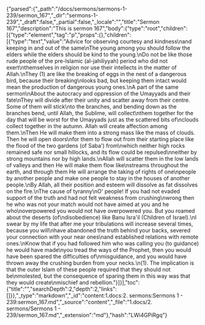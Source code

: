 {"parsed":{"_path":"/docs/sermons/sermons-1-239/sermon_167","_dir":"sermons-1-239","_draft":false,"_partial":false,"_locale":"","title":"Sermon 167","description":"This is sermon 167","body":{"type":"root","children":[{"type":"element","tag":"p","props":{},"children":[{"type":"text","value":"Advice for observing courtesy and kindness\nand keeping in and out of the same\nThe young among you should follow the elders while the elders should be kind to the young.\nDo not be like those rude people of the pre-lslamic (al-jahiliyyah) period who did not exert\nthemselves in religion nor use their intellects in the matter of Allah.\nThey (1) are like the breaking of eggs in the nest of a dangerous bird, because their breaking\nlooks bad, but keeping them intact would mean the production of dangerous young ones.\nA part of the same sermon\nAbout the autocracy and oppression of the Umayyads and their fate\nThey will divide after their unity and scatter away from their centre. Some of them will stick\nto the branches, and bending down as the branches bend, until Allah, the Sublime, will collect\nthem together for the day that will be worst for the Umayyads just as the scattered bits of\nclouds collect together in the autumn. Allah will create affection among them.\nThen He will make them into a strong mass like the mass of clouds. Then he will open doors\nfor them to flow out from their starting place like the flood of the two gardens (of Saba') from\nwhich neither high rocks remained safe nor small hillocks, and its flow could be repulsed\nneither by strong mountains nor by high lands.\nAllah will scatter them in the low lands of valleys and then He will make them flow like\nstreams throughout the earth, and through them He will arrange the taking of rights of one\npeople by another people and make one people to stay in the houses of another people.\nBy Allah, all their position and esteem will dissolve as fat dissolves on the fire.\nThe cause of tyranny\nO' people! If you had not evaded support of the truth and had not felt weakness from crushing\nwrong then he who was not your match would not have aimed at you and he who\noverpowered you would not have overpowered you. But you roamed about the deserts (of\ndisobedience) like Banu Isra'il (Children of Israel).\nI swear by my life that after me your tribulations will increase several times, because you will\nhave abandoned the truth behind your backs, severed your connection with your near ones\nand established relations with remote ones.\nKnow that if you had followed him who was calling you (to guidance) he would have made\nyou tread the ways of the Prophet, then you would have been spared the difficulties of\nmisguidance, and you would have thrown away the crushing burden from your necks.\n(1). The implication is that the outer Islam of these people required that they should not be\nmolested, but the consequence of sparing them in this way was that they would create\nmischief and rebellion."}]}],"toc":{"title":"","searchDepth":2,"depth":2,"links":[]}},"_type":"markdown","_id":"content:1.docs:2. sermons:Sermons 1 - 239:sermon_167.md","_source":"content","_file":"1.docs/2. sermons/Sermons 1 - 239/sermon_167.md","_extension":"md"},"hash":"LWi4GPiRgq"}